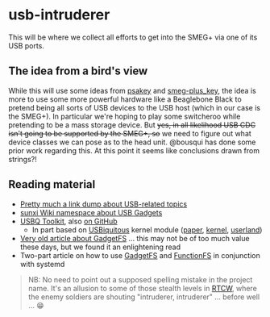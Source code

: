 # usb-intruderer

This will be where we collect all efforts to get into the SMEG+ via one of its USB ports.

## The idea from a bird's view

While this will use some ideas from [psakey](https://github.com/Mwyann/psakey) and [smeg-plus\_key](https://github.com/bousqi/smeg-plus_key), the idea is more to use some more powerful hardware like a Beaglebone Black to pretend being all sorts of USB devices to the USB host (which in our case is the SMEG+). In particular we're hoping to play some switcheroo while pretending to be a mass storage device. But ~~yes, in all likelihood USB CDC isn't going to be supported by the SMEG+, so~~ we need to figure out what device classes we can pose as to the head unit. @bousqui has done some prior work regarding this. At this point it seems like conclusions drawn from strings?!

## Reading material

* [Pretty much a link dump about USB-related topics](https://www.devalias.net/devalias/2018/05/13/usb-reverse-engineering-down-the-rabbit-hole/)
* [sunxi Wiki namespace about USB Gadgets](http://sunxi.org/USB_Gadget)
* [USBQ Toolkit](https://usbq.org/), also [on GitHub](https://github.com/CarveSystems/usbq)
    * In part based on [USBiquitous](https://airbus-seclab.github.io/#2016) kernel module ([paper](https://airbus-seclab.github.io/usbq/SSTIC2016-Article-usb_toolkit-camredon.pdf), [kernel](https://github.com/airbus-seclab/usbq_core), [userland](https://github.com/airbus-seclab/usbq_userland))
* [Very old article about GadgetFS](http://www.linux-usb.org/gadget/) ... this may not be of too much value these days, but we found it an enlightening read
* Two-part article on how to use [GadgetFS](https://www.collabora.com/news-and-blog/blog/2019/02/18/modern-usb-gadget-on-linux-and-how-to-integrate-it-with-systemd-part-1/) and [FunctionFS](https://www.collabora.com/news-and-blog/blog/2019/03/27/modern-usb-gadget-on-linux-and-how-to-integrate-it-with-systemd-part-2/) in conjunction with systemd


> NB: No need to point out a supposed spelling mistake in the project name. It's an allusion to some of those stealth levels in [RTCW](https://en.wikipedia.org/wiki/Return_to_Castle_Wolfenstein), where the enemy soldiers are shouting "intruderer, intruderer" ... before well ... 😁
